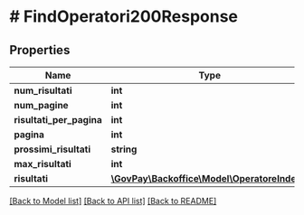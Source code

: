 # # FindOperatori200Response

## Properties

Name | Type | Description | Notes
------------ | ------------- | ------------- | -------------
**num_risultati** | **int** |  | [optional]
**num_pagine** | **int** |  | [optional]
**risultati_per_pagina** | **int** |  | [optional]
**pagina** | **int** |  | [optional]
**prossimi_risultati** | **string** |  | [optional]
**max_risultati** | **int** |  | [optional]
**risultati** | [**\GovPay\Backoffice\Model\OperatoreIndex[]**](OperatoreIndex.md) |  |

[[Back to Model list]](../../README.md#models) [[Back to API list]](../../README.md#endpoints) [[Back to README]](../../README.md)
